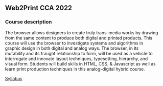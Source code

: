 ## Web2Print CCA 2022

### Course description
The browser allows designers to create truly trans-media works by drawing from the same content to produce both digital and printed products. This course will use the browser to investigate systems and algorithms in graphic design in both digital and analog ways. The browser, in its mutability and its fraught relationship to form, will be used as a vehicle to interrogate and innovate layout techniques, typesetting, hierarchy, and visual form. Students will build skills in HTML, CSS, & Javascript as well as learn print production techniques in this analog-digital hybrid course.


[Syllabus](https://docs.google.com/document/d/14tXkQmkOC4DwoHniJmVS2AbSJfFrM70-KKsdnp0Gxd8/edit)